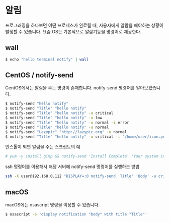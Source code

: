 # 알림
프로그래밍을 하다보면 어떤 프로세스가 완료될 때,
사용자에게 알람을 해야하는 상황이 발생할 수 있습니다.
요즘 OS는 기본적으로 알람기능을 명령어로 제공한다.

## wall
```bash
$ echo "hello terminal notify" | wall
```

## CentOS / notify-send
CentOS에서는 알림을 주는 명령이 존재합니다. notify-send 명령어를 알아보겠습니다.

```bash
$ notify-send "hello notify"
$ notify-send "Title" "hello notify"
$ notify-send "Title" "hello notify" -u critical
$ notify-send "Title" "hello notify" -u low
$ notify-send "Title" "hello notify" -u normal -i error
$ notify-send "Title" "hello notify" -u normal
$ notify-send "Lazypic" "http://lazypic.org" -u normal
$ notify-send "Title" "hello notify" -u critical -i '/home/user/icon.png'
```

인스톨이 되면 알림을 주는 스크립트의 예
```bash
# yum -y install gimp && notify-send 'Install Complete' 'Your system install Gimp successfully!' -u normal -t 7500 -i checkbox-checked-symbolic
```

ssh 명령어를 이용해서 해당 서버에 notify-send 명령어를 실행하는 방법
```bash
ssh -X user@192.168.0.112 "DISPLAY=:0 notify-send 'Title' 'Body' -u critical -i face-worried'
```

## macOS
macOS에는 osascript 명령을 이용할 수 있습니다.

```bash
$ osascript -e 'display notification "body" with title "Title"'
```
